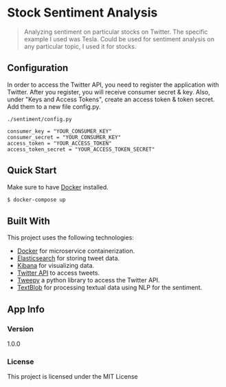 # Stock Sentiment Analysis

> Analyzing sentiment on particular stocks on Twitter.
> The specific example I used was Tesla.
> Could be used for sentiment analysis on any particular topic, I used it for stocks.

## Configuration

In order to access the Twitter API, you need to register the application with Twitter.
After you register, you will receive consumer secret & key. Also, under "Keys and Access Tokens", create an access token & token secret. Add them to a new file config.py.

`./sentiment/config.py`

```
consumer_key = "YOUR_CONSUMER_KEY"
consumer_secret = "YOUR_CONSUMER_KEY"
access_token = "YOUR_ACCESS_TOKEN"
access_token_secret = "YOUR_ACCESS_TOKEN_SECRET"
```

## Quick Start

Make sure to have [Docker](https://www.docker.com/) installed.

```bash
$ docker-compose up
```

## Built With

This project uses the following technologies:

- [Docker](https://www.docker.com/) for microservice containerization.
- [Elasticsearch](https://www.elastic.co/products/elasticsearch) for storing tweet data.
- [Kibana](https://www.elastic.co/products/kibana) for visualizing data.
- [Twitter API](https://developer.twitter.com/en/docs) to access tweets.
- [Tweepy](http://www.tweepy.org/) a python library to access the Twitter API.
- [TextBlob](https://textblob.readthedocs.io/en/dev/) for processing textual data using NLP for the sentiment.

## App Info

### Version

1.0.0

### License

This project is licensed under the MIT License

